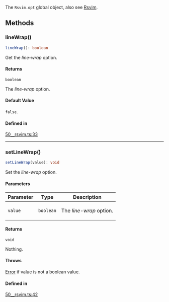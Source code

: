 The `Rsvim.opt` global object, also see [Rsvim](Rsvim.md).

## Methods

### lineWrap()

```ts
lineWrap(): boolean
```

Get the _line-wrap_ option.

#### Returns

`boolean`

The _line-wrap_ option.

#### Default Value

`false`.

#### Defined in

[50\_\_rsvim.ts:33](https://github.com/rsvim/rsvim/blob/1b4b924908b10e9a5e111937c5a50495e6ba0fd5/src/js/runtime/50__rsvim.ts#L33)

***

### setLineWrap()

```ts
setLineWrap(value): void
```

Set the _line-wrap_ option.

#### Parameters

<table>
<thead>
<tr>
<th>Parameter</th>
<th>Type</th>
<th>Description</th>
</tr>
</thead>
<tbody>
<tr>
<td>

`value`

</td>
<td>

`boolean`

</td>
<td>

The _line-wrap_ option.

</td>
</tr>
</tbody>
</table>

#### Returns

`void`

Nothing.

#### Throws

[Error](https://developer.mozilla.org/docs/Web/JavaScript/Reference/Global_Objects/Error) if value is not a boolean value.

#### Defined in

[50\_\_rsvim.ts:42](https://github.com/rsvim/rsvim/blob/1b4b924908b10e9a5e111937c5a50495e6ba0fd5/src/js/runtime/50__rsvim.ts#L42)
